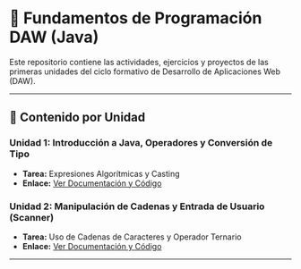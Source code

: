 # 📘 Fundamentos de Programación DAW (Java)

Este repositorio contiene las actividades, ejercicios y proyectos de las primeras unidades del ciclo formativo de Desarrollo de Aplicaciones Web (DAW).

---

## 📂 Contenido por Unidad

### Unidad 1: Introducción a Java, Operadores y Conversión de Tipo
* **Tarea:** Expresiones Algorítmicas y Casting
* **Enlace:** [Ver Documentación y Código](U1_Operadores_y_Casting/)

### Unidad 2: Manipulación de Cadenas y Entrada de Usuario (Scanner)
* **Tarea:** Uso de Cadenas de Caracteres y Operador Ternario
* **Enlace:** [Ver Documentación y Código](U2_Cadenas_y_Concatenacion/)

---
